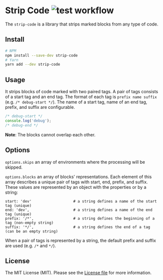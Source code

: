 Strip Code ![test workflow](https://github.com/kudashevs/strip-code/actions/workflows/run-tests.yml/badge.svg)
==========================

The `strip-code` is a library that strips marked blocks from any type of code.


## Install

```bash
# NPM
npm install --save-dev strip-code
# Yarn
yarn add --dev strip-code
```


## Usage

It strips blocks of code marked with two paired tags. A pair of tags consists of a start tag and an end tag. The format
of each tag is `prefix name suffix` (e.g. `/* debug-start */`). The name of a start tag, name of an end tag,
prefix, and suffix are configurable.
```js
/* debug-start */ 
console.log('debug');
/* debug-end */
```

**Note**: The blocks cannot overlap each other.


## Options

`options.skips` an array of environments where the processing will be skipped.

`options.blocks` an array of blocks' representations. Each element of this array describes a unique pair of tags with
start, end, prefix, and suffix. These values are represented by an object with the properties or by a string:
```
start: 'dev'                   # a string defines a name of the start tag (unique)
end: 'dev',                    # a string defines a name of the end tag (unique)
prefix: '/*',                  # a string defines the beginning of a tag (non-empty string)
suffix: '*/',                  # a string defines the end of a tag (can be an empty string)
```
When a pair of tags is represented by a string, the default prefix and suffix are used (e.g. `/*` and `*/`).


## License

The MIT License (MIT). Please see the [License file](LICENSE.md) for more information.
